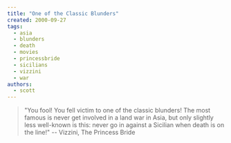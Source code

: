 ```yaml
---
title: "One of the Classic Blunders"
created: 2000-09-27
tags: 
  - asia
  - blunders
  - death
  - movies
  - princessbride
  - sicilians
  - vizzini
  - war
authors: 
  - scott
---
```


> "You fool! You fell victim to one of the classic blunders! The most famous is never get involved in a land war in Asia, but only slightly less well-known is this: never go in against a Sicilian when death is on the line!" \-- Vizzini, The Princess Bride
